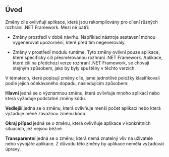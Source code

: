 ## <a name="introduction"></a>Úvod
Změny cíle ovlivňují aplikace, které jsou rekompilovány pro cílení různých rozhraní .NET Framework. Mezi ně patří:

* Změny prostředí v době návrhu. Například nástroje sestavení mohou vygenerovat upozornění, které před tím negenerovaly.

* Změny v prostředí modulu runtime. Tyto změny ovlivní pouze aplikace, které specificky cílí přesměrovanou rozhraní .NET Framework. Aplikace, které cílí na předchozí verze rozhraní .NET Framework, se chovají stejným způsobem, jako by byly spuštěny v těchto verzích.

V tématech, které popisují změny cíle, jsme jednotlivé položky klasifikovali podle jejich očekávaného dopadu, následujícím způsobem:

**Hlavní** jedná se o významnou změnu, která ovlivňuje mnoho aplikací nebo která vyžaduje podstatné změny kódu.

**Vedlejší** jedná se o změnu, která ovlivňuje menší počet aplikací nebo která vyžaduje méně závažnou změnu kódu.

**Okraj případ** jedná se o změnu, která ovlivňuje aplikace v konkrétních situacích, jež nejsou běžné.

**Transparentní** jedná se o změnu, která nemá znatelný vliv na uživatele nebo vývojáře aplikace. Z důvodu této změny by aplikace neměla vyžadovat úpravy.
